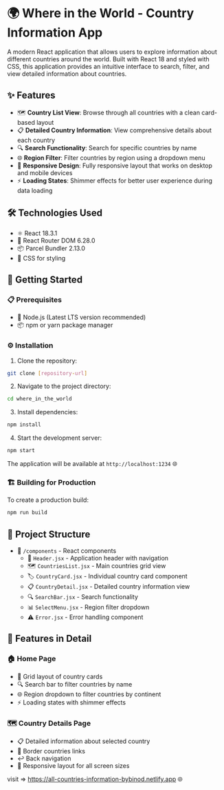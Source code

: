 # 🌍 Where in the World - Country Information App

A modern React application that allows users to explore information about different countries around the world. Built with React 18 and styled with CSS, this application provides an intuitive interface to search, filter, and view detailed information about countries.

## ✨ Features

- 🗺️ **Country List View**: Browse through all countries with a clean card-based layout
- 📋 **Detailed Country Information**: View comprehensive details about each country
- 🔍 **Search Functionality**: Search for specific countries by name
- 🌐 **Region Filter**: Filter countries by region using a dropdown menu
- 📱 **Responsive Design**: Fully responsive layout that works on desktop and mobile devices
- ⚡ **Loading States**: Shimmer effects for better user experience during data loading

## 🛠️ Technologies Used

- ⚛️ React 18.3.1
- 🔄 React Router DOM 6.28.0
- 📦 Parcel Bundler 2.13.0
- 🎨 CSS for styling

## 🚀 Getting Started

### 📋 Prerequisites

- 📲 Node.js (Latest LTS version recommended)
- 📦 npm or yarn package manager

### ⚙️ Installation

1. Clone the repository:
```bash
git clone [repository-url]
```

2. Navigate to the project directory:
```bash
cd where_in_the_world
```

3. Install dependencies:
```bash
npm install
```

4. Start the development server:
```bash
npm start
```

The application will be available at `http://localhost:1234` 🌐

### 🏗️ Building for Production

To create a production build:
```bash
npm run build
```

## 📁 Project Structure

- 📂 `/components` - React components
  - 🎯 `Header.jsx` - Application header with navigation
  - 🗺️ `CountriesList.jsx` - Main countries grid view
  - 🏷️ `CountryCard.jsx` - Individual country card component
  - 📋 `CountryDetail.jsx` - Detailed country information view
  - 🔍 `SearchBar.jsx` - Search functionality
  - 📊 `SelectMenu.jsx` - Region filter dropdown
  - ⚠️ `Error.jsx` - Error handling component

## 🎯 Features in Detail

### 🏠 Home Page
- 📱 Grid layout of country cards
- 🔍 Search bar to filter countries by name
- 🌐 Region dropdown to filter countries by continent
- ⚡ Loading states with shimmer effects

### 🗺️ Country Details Page
- 📋 Detailed information about selected country
- 🔗 Border countries links
- ↩️ Back navigation
- 📱 Responsive layout for all screen sizes

visit => https://all-countries-information-bybinod.netlify.app 🌐
